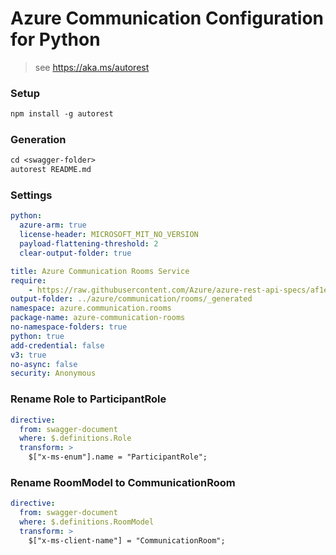 # Azure Communication Configuration for Python

> see https://aka.ms/autorest

### Setup
```ps
npm install -g autorest
```

### Generation
```ps
cd <swagger-folder>
autorest README.md
```

### Settings

```yaml $(python)
python:
  azure-arm: true
  license-header: MICROSOFT_MIT_NO_VERSION
  payload-flattening-threshold: 2
  clear-output-folder: true
```

```yaml
title: Azure Communication Rooms Service
require:
    - https://raw.githubusercontent.com/Azure/azure-rest-api-specs/af1e7a82ebff0f97dfc90cfe95b1e2cc07594685/specification/communication/data-plane/Rooms/readme.md
output-folder: ../azure/communication/rooms/_generated
namespace: azure.communication.rooms
package-name: azure-communication-rooms
no-namespace-folders: true
python: true
add-credential: false
v3: true
no-async: false
security: Anonymous
```

### Rename Role to ParticipantRole
```yaml
directive:
  from: swagger-document
  where: $.definitions.Role
  transform: >
    $["x-ms-enum"].name = "ParticipantRole";
```

### Rename RoomModel to CommunicationRoom
```yaml
directive:
  from: swagger-document
  where: $.definitions.RoomModel
  transform: >
    $["x-ms-client-name"] = "CommunicationRoom";
```